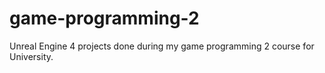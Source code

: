# game-programming-2
Unreal Engine 4 projects done during my game programming 2 course for University.
